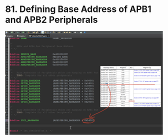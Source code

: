 # 81. Defining Base Address of APB1 and APB2 Peripherals



![01](https://github.com/knightsummon/Mastering-Microcontroller-and-Embedded-Driver-Development/blob/main/20.%20Updating%20MCU%20Specific%20Header%20Files%20with%20Bus%20Domain%20and%20Peripheral%20Details/81.%20Defining%20Base%20Address%20of%20APB1%20and%20APB2%20Peripherals.assets/01.jpg)
